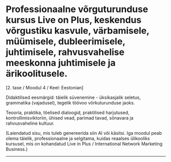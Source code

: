 # Professionaalne võrguturunduse kursus Live on Plus, keskendus võrgustiku kasvule, värbamisele, müümisele, dubleerimisele, juhtimisele, rahvusvahelise meeskonna juhtimisele ja ärikoolitusele.


[2. tase / Moodul 4 / Keel: Eestonian]

Didaktilised eesmärgid: täielik süvenemine - üksikasjalik seletus, grammatika (vajadusel), tegelik töövoo võrkuturunduse jaoks.

Teooria, praktika, tõelised dialoogid, praktilised harjutused, kontrollimisviktoriin, ühised vead, parimad tavad, sõnavara ja rahvusvaheline kultuur.


(Laiendatud sisu, mis tuleb genereerida siin AI või käsitsi. Iga moodul peab olema täielik, professionaalne ja selgitama, kuidas reaalses ülikooliks kursusel, mis on kohandatud Live in Plus / International Network Marketing Business.)

---